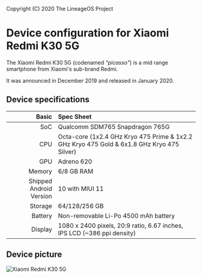 Copyright (C) 2020 The LineageOS Project

Device configuration for Xiaomi Redmi K30 5G
============================================

The Xiaomi Redmi K30 5G (codenamed _"picasso"_) is a mid range smartphone from Xiaomi's sub-brand Redmi.

It was announced in December 2019 and released in January 2020.

## Device specifications

Basic   | Spec Sheet
-------:|:-------------------------
SoC     | Qualcomm SDM765 Snapdragon 765G
CPU     | Octa-core (1x2.4 GHz Kryo 475 Prime & 1x2.2 GHz Kryo 475 Gold & 6x1.8 GHz Kryo 475 Silver)
GPU     | Adreno 620
Memory  | 6/8 GB RAM
Shipped Android Version | 10 with MIUI 11
Storage | 64/128/256 GB
Battery | Non-removable Li-Po 4500 mAh battery
Display | 1080 x 2400 pixels, 20:9 ratio, 6.67 inches, IPS LCD (~386 ppi density)

## Device picture

![Xiaomi Redmi K30 5G](https://cdn.cnbj0.fds.api.mi-img.com/b2c-shopapi-pms/pms_1575882160.38569692.jpg "Xiaomi Redmi K30 5G")